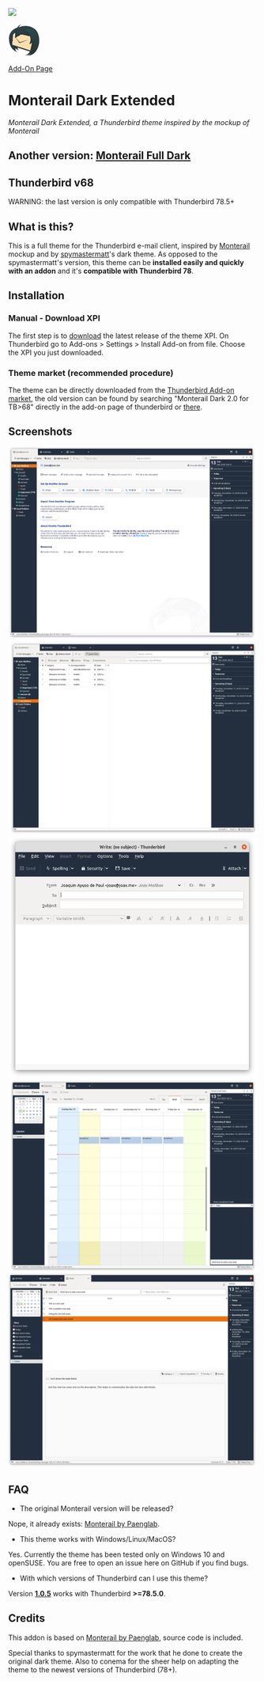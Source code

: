 ![](https://github.com/joax/thunderbird-dark-theme/workflows/CI/badge.svg)

![Logo](/icon.png?raw=true)

[Add-On Page](https://addons.thunderbird.net/en-US/thunderbird/addon/monterail-darkness-extended/)

# Monterail Dark Extended
_Monterail Dark Extended, a Thunderbird theme inspired by the mockup of Monterail_

## Another version: [Monterail Full Dark](https://github.com/conema/monterail-fulldark)

## Thunderbird v68
WARNING: the last version is only compatible with Thunderbird 78.5+

## What is this?
This is a full theme for the Thunderbird e-mail client, inspired by [Monterail](https://monterail.com/blog/2016/the-power-of-email-clients-why-did-we-redesign-thunderbird) mockup and by [spymastermatt](https://github.com/spymastermatt/thunderbird-monterail)'s dark theme. As opposed to the spymastermatt's version, this theme can be **installed easily and quickly with an addon** and it's **compatible with Thunderbird 78**.

## Installation
### Manual - Download XPI
The first step is to [download](https://github.com/joax/releases) the latest release of the theme XPI. On Thunderbird go to Add-ons > Settings > Install Add-on from file. Choose the XPI you just downloaded.

### Theme market (**recommended procedure**)
The theme can be directly downloaded from the [Thunderbird Add-on market](https://addons.thunderbird.net/en-US/thunderbird/addon/monterail-darkness-extended/), the old version can be found by searching "Monterail Dark 2.0 for TB>68" directly in the add-on page of thunderbird or [there](https://addons.thunderbird.net/it/thunderbird/addon/monterail-dark-2-0-for-tb-68/). 

## Screenshots
![Preview Account Center](/preview-account-center.png?raw=true)
![Preview Messenger](/preview-messenger.png?raw=true)
![Preview Composer](/preview-composer.png?raw=true)
![Preview Calendar](/preview-calendar.png?raw=true)
![Preview Tasks](/preview-tasks.png?raw=true)

## FAQ
* The original Monterail version will be released?

Nope, it already exists: [Monterail by Paenglab](https://addons.thunderbird.net/en-US/thunderbird/addon/monterail/).

* This theme works with Windows/Linux/MacOS?

Yes. Currently the theme has been tested only on Windows 10 and openSUSE. You are free to open an issue here on GitHub if you find bugs.

* With which versions of Thunderbird can I use this theme?

Version **[1.0.5](https://github.com/joax/releases/tag/v1.0.5)** works with Thunderbird **>=78.5.0**.

## Credits
This addon is based on [Monterail by Paenglab](https://addons.thunderbird.net/en-US/thunderbird/addon/monterail/), source code is included.

Special thanks to spymastermatt for the work that he done to create the original dark theme. Also to conema for the sheer help on adapting the theme to the newest versions of Thunderbird (78+).
